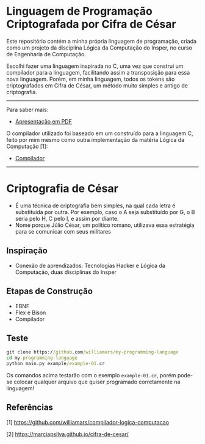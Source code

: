 # Linguagem de Programação Criptografada por Cifra de César

Este repositório contém a minha própria linguagem de programação, criada como um projeto da disciplina Lógica da Computação do Insper, no curso de Engenharia de Computação.

Escolhi fazer uma linguagem inspirada no C, uma vez que construí um compilador para a linguagem, facilitando assim a transposição para essa nova linguagem. Porém, em minha linguagem, todos os tokens são criptografados em Cifra de César, um método muito simples e antigo de criptografia.

---

Para saber mais:

- [Apresentação em PDF](https://github.com/williamars/my-programming-language/blob/main/presentation/presentation.pdf)

O compilador utilizado foi baseado em um construído para a linguagem C, feito por mim mesmo como outra implementação da matéria Lógica da Computação [1]: 
- [Compilador](https://github.com/williamars/my-programming-language/blob/main/compiler-discipline/main-compiler.py)


---

# Criptografia de César
- É uma técnica de criptografia bem simples, na qual cada letra é substituída por outra. Por exemplo, caso o A seja substituído por G, o B seria pelo H, C pelo I, e assim por diante.
- Nome porque Júlio César, um político romano, utilizava essa estratégia para se
comunicar com seus militares

## Inspiração
- Conexão de aprendizados: Tecnologias Hacker e Lógica da Computação, duas disciplinas do Insper


## Etapas de Construção
- EBNF
- Flex e Bison
- Compilador

## Teste

```cmd
git clone https://github.com/williamars/my-programming-language
cd my-programming-language
python main.py example/example-01.cr
```

Os comandos acima testarão com o exemplo `example-01.cr`, porém pode-se colocar qualquer arquivo que quiser programado corretamente na linguagem!

## Referências

[1] https://github.com/williamars/compilador-logica-computacao

[2] https://marciapsilva.github.io/cifra-de-cesar/